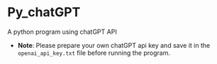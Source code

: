 # Py_chatGPT
A python program using chatGPT API

* **Note**: Please prepare your own chatGPT api key and save it in the `openai_api_key.txt` file before running the program.